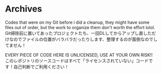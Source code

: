 # Archives
Codes that were on my Git before i did a cleanup, they might have some files out of order, but the work to organize them don't worth the effort lolol.
Git掃除前に置いてあったプロジェクトたち、一回DLしてからアップし直しただけなのでファイルの位置がバラバラだったりします、整理するのが面倒なのでしてません！

EVERY PIECE OF CODE HERE IS UNLICENSED, USE AT YOUR OWN RISK!!
このレポジトリのソースコードはすべて「ライセンスされていない」コードです！自己判断でご利用ください！